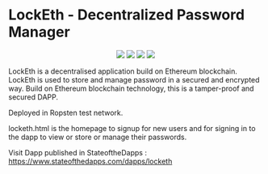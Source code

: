 # LockEth - Decentralized Password Manager

<p align="center">
  <img src="https://img.shields.io/github/stars/reshmaharidhas/LockEth?style=social">
  <img src="https://img.shields.io/github/forks/reshmaharidhas/LockEth?style=social">
  <img src="https://img.shields.io/github/repo-size/reshmaharidhas/LockEth">
  <img src="https://img.shields.io/badge/License-BSD%203--Clause-success">
  
</p>

LockEth is a decentralised application build on Ethereum blockchain. LockEth is used to store and manage password in a secured and encrypted way. Build on Ethereum blockchain technology, this is a tamper-proof and secured DAPP. 

Deployed in Ropsten test network.

locketh.html is the homepage to signup for new users and for signing in to the dapp to view or store or manage their passwords.

Visit Dapp published in StateoftheDapps : https://www.stateofthedapps.com/dapps/locketh


